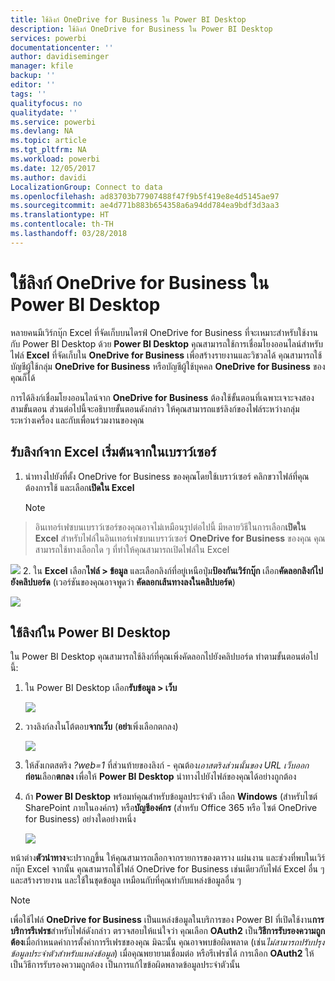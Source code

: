 ```yaml
---
title: ใช้ลิงก์ OneDrive for Business ใน Power BI Desktop
description: ใช้ลิงก์ OneDrive for Business ใน Power BI Desktop
services: powerbi
documentationcenter: ''
author: davidiseminger
manager: kfile
backup: ''
editor: ''
tags: ''
qualityfocus: no
qualitydate: ''
ms.service: powerbi
ms.devlang: NA
ms.topic: article
ms.tgt_pltfrm: NA
ms.workload: powerbi
ms.date: 12/05/2017
ms.author: davidi
LocalizationGroup: Connect to data
ms.openlocfilehash: ad83703b77907488f47f9b5f419e8e4d5145ae97
ms.sourcegitcommit: ae4d771b883b654358a6a94dd784ea9bdf3d3aa3
ms.translationtype: HT
ms.contentlocale: th-TH
ms.lasthandoff: 03/28/2018
---
```

# <a name="use-onedrive-for-business-links-in-power-bi-desktop"></a>ใช้ลิงก์ OneDrive for Business ใน Power BI Desktop
หลายคนมีเวิร์กบุ๊ก Excel ที่จัดเก็บบนไดรฟ์ OneDrive for Business ที่จะเหมาะสำหรับใช้งานกับ Power BI Desktop ด้วย **Power BI Desktop** คุณสามารถใช้การเชื่อมโยงออนไลน์สำหรับไฟล์ **Excel** ที่จัดเก็บใน **OneDrive for Business** เพื่อสร้างรายงานและวิชวลได้ คุณสามารถใช้บัญชีผู้ใช้กลุ่ม **OneDrive for Business** หรือบัญชีผู้ใช้บุคคล **OneDrive for Business** ของคุณก็ได้

การได้ลิงก์เชื่อมโยงออนไลน์จาก **OneDrive for Business** ต้องใช้ขั้นตอนที่เฉพาะเจาะจงสองสามขั้นตอน ส่วนต่อไปนี้จะอธิบายขั้นตอนดังกล่าว ให้คุณสามารถแชร์ลิงก์ของไฟล์ระหว่างกลุ่ม ระหว่างเครื่อง และกับเพื่อนร่วมงานของคุณ

## <a name="get-a-link-from-excel-starting-in-the-browser"></a>รับลิงก์จาก Excel เริ่มต้นจากในเบราว์เซอร์
1. นำทางไปยังที่ตั้ง OneDrive for Business ของคุณโดยใช้เบราว์เซอร์ คลิกขวาไฟล์ที่คุณต้องการใช้ และเลือก**เปิดใน Excel**
   
   > [!NOTE]
> อินเทอร์เฟซบนเบราว์เซอร์ของคุณอาจไม่เหมือนรูปต่อไปนี้ มีหลายวิธีในการเลือก**เปิดใน Excel** สำหรับไฟล์ในอินเทอร์เฟซบนเบราว์เซอร์ **OneDrive for Business** ของคุณ คุณสามารถใช้ทางเลือกใด ๆ ที่ทำให้คุณสามารถเปิดไฟล์ใน Excel
   > 
   > 
   
   ![](media/desktop-use-onedrive-business-links/odb-links_02.png)
2. ใน **Excel** เลือก**ไฟล์ > ข้อมูล** และเลือกลิงก์ที่อยู่เหนือปุ่ม**ป้องกันเวิร์กบุ๊ก** เลือก**คัดลอกลิงก์ไปยังคลิปบอร์ด** (เวอร์ชันของคุณอาจพูดว่า **คัดลอกเส้นทางลงในคลิปบอร์ด**)
   
   ![](media/desktop-use-onedrive-business-links/odb-links_03.png)

## <a name="use-the-link-in-power-bi-desktop"></a>ใช้ลิงก์ใน Power BI Desktop
ใน Power BI Desktop คุณสามารถใช้ลิงก์ที่คุณเพิ่งคัดลอกไปยังคลิปบอร์ด ทำตามขั้นตอนต่อไปนี้:

1. ใน Power BI Desktop เลือก**รับข้อมูล > เว็บ**
   
   ![](media/desktop-use-onedrive-business-links/odb-links_04.png)
2. วางลิงก์ลงในโต้ตอบ**จากเว็บ** (**อย่า**เพิ่งเลือกตกลง)
   
    ![](media/desktop-use-onedrive-business-links/odb-links_05.png)
3. ให้สังเกตสตริง *?web=1* ที่ส่วนท้ายของลิงก์ - คุณต้อง*เอาสตริงส่วนนั้นของ URL เว็บออก* **ก่อน**เลือก**ตกลง** เพื่อให้ **Power BI Desktop** นำทางไปยังไฟล์ของคุณได้อย่างถูกต้อง
4. ถ้า **Power BI Desktop** พร้อมท์คุณสำหรับข้อมูลประจำตัว เลือก **Windows** (สำหรับไซต์ SharePoint ภายในองค์กร) หรือ**บัญชีองค์กร** (สำหรับ Office 365 หรือ ไซต์ OneDrive for Business) อย่างใดอย่างหนึ่ง
   
   ![](media/desktop-use-onedrive-business-links/odb-links_06.png)

หน้าต่าง**ตัวนำทาง**จะปรากฏขึ้น ให้คุณสามารถเลือกจากรายการของตาราง แผ่นงาน และช่วงที่พบในเวิร์กบุ๊ก Excel จากนั้น คุณสามารถใช้ไฟล์ OneDrive for Business เช่นเดียวกับไฟล์ Excel อื่น ๆ และสร้างรายงาน และใช้ในชุดข้อมูล เหมือนกับที่คุณทำกับแหล่งข้อมูลอื่น ๆ

> [!NOTE]
> เพื่อใช้ไฟล์ **OneDrive for Business** เป็นแหล่งข้อมูลในบริการของ Power BI ที่เปิดใช้งาน**การบริการรีเฟรช**สำหรับไฟล์ดังกล่าว ตรวจสอบให้แน่ใจว่า คุณเลือก **OAuth2** เป็น**วิธีการรับรองความถูกต้อง**เมื่อกำหนดค่าการตั้งค่าการรีเฟรชของคุณ มิฉะนั้น คุณอาจพบข้อผิดพลาด (เช่น*ไม่สามารถปรับปรุงข้อมูลประจำตัวสำหรับแหล่งข้อมูล*) เมื่อคุณพยายามเชื่อมต่อ หรือรีเฟรชได้ การเลือก **OAuth2** ให้เป็นวิธีการรับรองความถูกต้อง เป็นการแก้ไขข้อผิดพลาดข้อมูลประจำตัวนั้น
> 
> 

